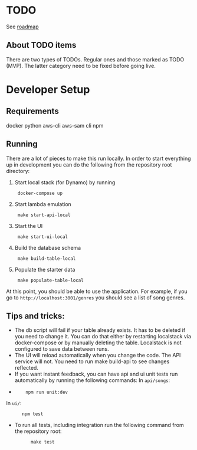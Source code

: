 # TODO
See [roadmap](./roadmap.md)

## About TODO items
There are two types of TODOs. Regular ones and those marked as TODO (MVP). The latter category need to be fixed
before going live.


# Developer Setup

## Requirements
docker
python
aws-cli
aws-sam cli
npm

## Running

There are a lot of pieces to make this run locally. In order to start everything up in development you can do the following from the
repository root directory:

1. Start local stack (for Dynamo) by running

        docker-compose up

2. Start lambda emulation

        make start-api-local

3. Start the UI

        make start-ui-local

4. Build the database schema

        make build-table-local

5. Populate the starter data

        make populate-table-local

At this point, you should be able to use the application. For example, if you go to `http://localhost:3001/genres` you should
see a list of song genres.

## Tips and tricks:
* The db script will fail if your table already exists. It has to be deleted if you need to change it. You can do that either by
  restarting localstack via docker-compose or by manually deleting the table. Localstack is not configured to save data between runs.
* The UI will reload automatically when you change the code. The API service will not. You need to run make build-api to
  see changes reflected.
* If you want instant feedback, you can have api and ui unit tests run automatically by running the following commands:
  In `api/songs`:
*
          npm run unit:dev

In `ui/`:

          npm test

* To run all tests, including integration run the following command from the repository root:

            make test

